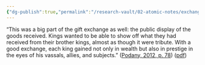 ```yaml
---
{"dg-publish":true,"permalink":"/research-vault/02-atomic-notes/exchange-of-luxury-goods-in-the-near-east-was-often-because-kings-needed-to-make-a-public-display-of-wealth-and-power/"}
---
```


“This was a big part of the gift exchange as well: the public display of the goods received. Kings wanted to be able to show off what they had received from their brother kings, almost as though it were tribute. With a good exchange, each king gained not only in wealth but also in prestige in the eyes of his vassals, allies, and subjects.” ([Podany, 2012, p. 78](zotero://select/library/items/GN73GMNP)) ([pdf](zotero://open-pdf/library/items/LXNK9GFK?page=103&annotation=XBJ3ZHXX))
